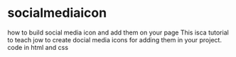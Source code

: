 # socialmediaicon
how to build social media icon and add them on your page
This isca tutorial to teach jow to create docial media icons for adding them in your project. 
code in html and css
